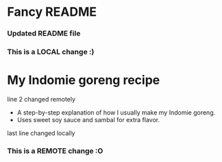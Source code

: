 # Fancy README
### Updated README file
### This is a LOCAL change :)
# My Indomie goreng recipe
line 2 changed remotely
- A step-by-step explanation of how I usually make my Indomie goreng.
- Uses sweet soy sauce and sambal for extra flavor.

last line changed locally
### This is a REMOTE change :O